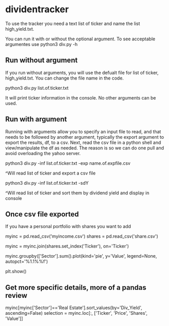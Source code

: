 # dividentracker
To use the tracker you need a text list of ticker and name the list high_yield.txt. 

You can run it with or without the optional argument. To see acceptable argumentes use python3 div.py -h

## Run without argument 
If you run without arguments, you will use the defualt file for list of ticker, high_yield.txt. You can change the file name in the code.

python3 div.py list.of.ticker.txt
  
It will print ticker information in the console. No other arguments can be used.

## Run with argument
Running with arguments allow you to specify an input file to read, and that needs to be followed by another  argument, typically the export argument to export the results, df, to a csv. Next, read the csv file in a python shell and view/manipulate the df as needed. The reason is so we can do one pull and avoid overloading the yahoo server.

python3 div.py -inf list.of.ticker.txt -exp name.of.expfile.csv

^Will read list of ticker and export a csv file

python3 div.py -inf list.of.ticker.txt -sdY

^Will read list of ticker and sort them by dividend yield and display in console

## Once csv file exported
If you have a personal portfolio with shares you want to add

myinc = pd.read_csv('myincome.csv')
shares = pd.read_csv('share.csv')

myinc = myinc.join(shares.set_index('Ticker'), on='Ticker')

myinc.groupby(['Sector'].sum().plot(kind='pie', y='Value', legend=None, autopct='%1.1%%f')

plt.show()

## Get more specific details, more of a pandas review
myinc[myinc['Sector']=='Real Estate'].sort_values(by='Div_Yield', ascending=False)
selection = myinc.loc[:, ['Ticker', 'Price', 'Shares', 'Value']]
